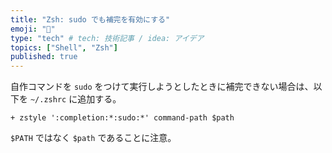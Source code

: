 ```yaml
---
title: "Zsh: sudo でも補完を有効にする"
emoji: "🐚"
type: "tech" # tech: 技術記事 / idea: アイデア
topics: ["Shell", "Zsh"]
published: true
---
```


自作コマンドを `sudo` をつけて実行しようとしたときに補完できない場合は、以下を `~/.zshrc` に追加する。

```diff:~/.zshrc
+ zstyle ':completion:*:sudo:*' command-path $path
```

`$PATH` ではなく `$path` であることに注意。
